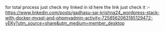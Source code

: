 for total process just check my linked in id here the link just check it :- https://www.linkedin.com/posts/gadhasu-sai-krishna24_wordpress-stack-with-docker-mysql-and-phpmyadmin-activity-7258562063185129472-vEKy?utm_source=share&utm_medium=member_desktop
